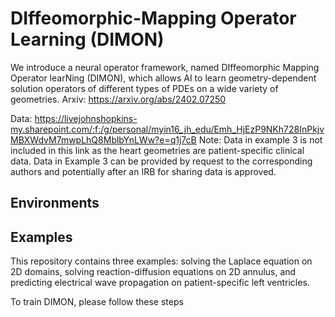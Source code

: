 # DIffeomorphic-Mapping Operator Learning (DIMON)
We introduce a neural operator framework, named DIffeomorphic Mapping Operator learNing (DIMON), which allows AI to learn geometry-dependent solution operators of different types of PDEs on a wide variety of geometries. Arxiv: https://arxiv.org/abs/2402.07250

Data: https://livejohnshopkins-my.sharepoint.com/:f:/g/personal/myin16_jh_edu/Emh_HjEzP9NKh728InPkjvMBXWdvM7mwpLhQ8MblbYnLWw?e=q1j7cB
Note: Data in example 3 is not included in this link as the heart geometries are patient-specific clinical data. Data in Example 3 can be provided by request to the corresponding authors and potentially after an IRB for sharing data is approved.

## Environments


## Examples
This repository contains three examples: solving the Laplace equation on 2D domains, solving reaction-diffusion equations on 2D annulus, and predicting electrical wave propagation on patient-specific left ventricles.  

To train DIMON, please follow these steps
